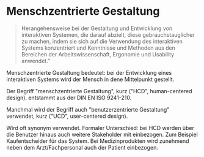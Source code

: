 # Menschzentrierte Gestaltung

> Herangehensweise bei der Gestaltung und Entwicklung von interaktiven
> Systemen, die darauf abzielt, diese gebrauchstauglicher zu machen, indem sie
> sich auf die Verwendung des interaktiven Systems konzentriert und Kenntnisse
> und Methoden aus den Bereichen der Arbeitswissenschaft, Ergonomie
> und Usability anwendet.”

Menschzentrierte Gestaltung bedeutet: bei der Entwicklung eines interaktiven Systems
wird der Mensch in dene Mittelpunkt gestellt.

Der Begriff "menschzentrierte Gestaltung", kurz ("HCD", human-centered design).
entstammt aus der DIN EN ISO 9241-210.

Manchmal wird der Begriff auch "benutzerzentrierte Gestaltung" verwendet,
kurz ("UCD", user-centered design).

Wird oft synonym verwendet. Formaler Unterschied: bei HCD werden über die
Benutzer hinaus auch weitere Stakeholder mit einbezogen. Zum Beispiel
Kaufentscheider für das System. Bei Medizinprodukten wird zunehmend neben
dem Arzt/Fachpersonal auch der Patient einbezogen.
